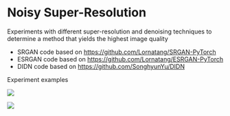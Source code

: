# Noisy Super-Resolution
Experiments with different super-resolution and denoising techniques to determine a method that yields the highest image quality



- SRGAN code based on https://github.com/Lornatang/SRGAN-PyTorch
- ESRGAN code based on https://github.com/Lornatang/ESRGAN-PyTorch
- DIDN code based on https://github.com/SonghyunYu/DIDN



Experiment examples

![](/Users/anneouyang/Documents/mit/spring21/6869/noisy-superres/visual_results/img8.png)

![](/Users/anneouyang/Documents/mit/spring21/6869/noisy-superres/visual_results/img4.png)

